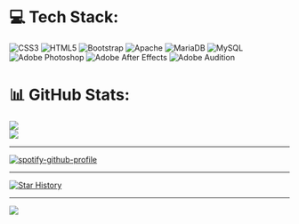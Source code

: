 # 💻 Tech Stack:
![CSS3](https://img.shields.io/badge/css3-%231572B6.svg?style=for-the-badge&logo=css3&logoColor=white) ![HTML5](https://img.shields.io/badge/html5-%23E34F26.svg?style=for-the-badge&logo=html5&logoColor=white) ![Bootstrap](https://img.shields.io/badge/bootstrap-%238511FA.svg?style=for-the-badge&logo=bootstrap&logoColor=white) ![Apache](https://img.shields.io/badge/apache-%23D42029.svg?style=for-the-badge&logo=apache&logoColor=white) ![MariaDB](https://img.shields.io/badge/MariaDB-003545?style=for-the-badge&logo=mariadb&logoColor=white) ![MySQL](https://img.shields.io/badge/mysql-%2300000f.svg?style=for-the-badge&logo=mysql&logoColor=white) ![Adobe Photoshop](https://img.shields.io/badge/adobe%20photoshop-%2331A8FF.svg?style=for-the-badge&logo=adobe%20photoshop&logoColor=white) ![Adobe After Effects](https://img.shields.io/badge/Adobe%20After%20Effects-9999FF.svg?style=for-the-badge&logo=Adobe%20After%20Effects&logoColor=white) ![Adobe Audition](https://img.shields.io/badge/Adobe%20Audition-9999FF.svg?style=for-the-badge&logo=Adobe%20Audition&logoColor=white)
# 📊 GitHub Stats:
![](https://github-readme-stats.vercel.app/api?username=fivemsinglev&theme=dark&hide_border=true&include_all_commits=false&count_private=true)<br/>
![](https://github-readme-streak-stats.herokuapp.com/?user=fivemsinglev&theme=dark&hide_border=true)<br/>

---

[![spotify-github-profile](https://spotify-github-profile.vercel.app/api/view?uid=31fzyuaxc3mn46oxp7fb5znx6oiq&cover_image=true&theme=default&show_offline=false&background_color=121212&interchange=false&bar_color_cover=true)](https://github.com/kittinan/spotify-github-profile) <br />

---

[![Star History](https://api.lucabubi.me/chart?username=fivemsinglev&repository=REPOSITORY&color=COLOR)](https://github.com/lucabubi/star-history)

---
[![](https://visitcount.itsvg.in/api?id=fivemsinglev&icon=0&color=0)](https://visitcount.itsvg.in)

<!-- Proudly created with GPRM ( https://gprm.itsvg.in ) -->
